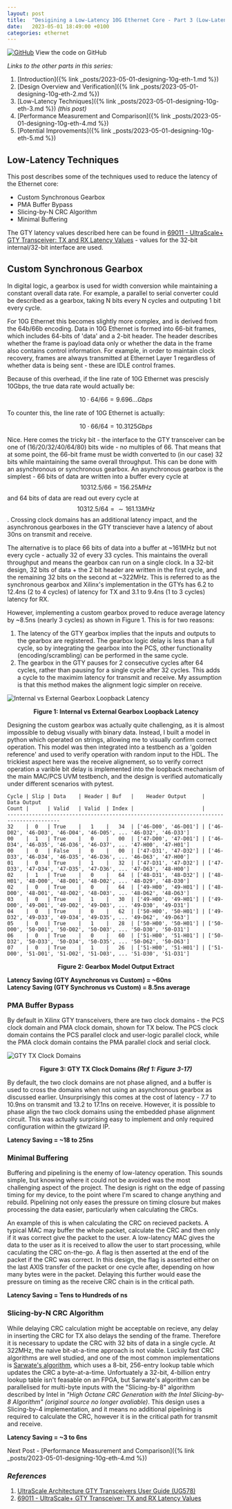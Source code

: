 ```yaml
---
layout: post
title:  "Desigining a Low-Latency 10G Ethernet Core - Part 3 (Low-Latency Techniques)"
date:   2023-05-01 18:49:00 +0100
categories: ethernet
---
```


<script type="text/javascript" async
 src="https://cdn.mathjax.org/mathjax/latest/MathJax.js?config=TeX-MML-AM_CHTML">
</script>

[![GitHub](https://img.shields.io/badge/github-%23121011.svg?style=for-the-badge&logo=github&logoColor=white)](https://github.com/ttchisholm/10g-low-latency-ethernet) View the code on GitHub 

*Links to the other parts in this series:*
1. [Introduction]({% link _posts/2023-05-01-designing-10g-eth-1.md %}) 
2. [Design Overview and Verification]({% link _posts/2023-05-01-designing-10g-eth-2.md %}) 
3. [Low-Latency Techniques]({% link _posts/2023-05-01-designing-10g-eth-3.md %}) *(this post)*
4. [Performance Measurement and Comparison]({% link _posts/2023-05-01-designing-10g-eth-4.md %})
5. [Potential Improvements]({% link _posts/2023-05-01-designing-10g-eth-5.md %})

## Low-Latency Techniques

This post describes some of the techniques used to reduce the latency of the Ethernet core:

- Custom Synchronous Gearbox
- PMA Buffer Bypass
- Slicing-by-N CRC Algorithm
- Minimal Buffering

The GTY latency values described here can be found in [69011 - UltraScale+ GTY Transceiver: TX and RX Latency Values](https://support.xilinx.com/s/article/69011) - values for the 32-bit internal/32-bit interface are used.



## Custom Synchronous Gearbox

In digital logic, a gearbox is used for width conversion while maintaining a constant overall data rate. For example, a parallel to serial converter could be described as a gearbox, taking N bits every N cycles and outputing 1 bit every cycle. 

For 10G Ethernet this becomes slightly more complex, and is derived from the 64b/66b encoding. Data in 10G Ethernet is formed into 66-bit frames, which includes 64-bits of 'data' and a 2-bit header. The header describes whether the frame is payload data only or whether the data in the frame also contains control information. For example, in order to maintain clock recovery, frames are always transmitted at Ethernet Layer 1 regardless of whether data is being sent - these are IDLE control frames.

Because of this overhead, if the line rate of 10G Ethernet was prescisly 10Gbps, the true data rate would actually be:

$$10 \cdot 64/66 = 9.696...Gbps$$

To counter this, the line rate of 10G Ethernet is actually:

$$10 \cdot 66/64 = 10.3125Gbps$$

Nice. Here comes the tricky bit - the interface to the GTY transceiver can be one of (16/20/32/40/64/80) bits wide - no multiples of 66. That means that at some point, the 66-bit frame must be width converted to (in our case) 32 bits while maintaining the same overall throughput. This can be done with an asynchronous or synchronous gearbox. An asynchronous gearbox is the simplest - 66 bits of data are written into a buffer every cycle at $$10312.5/66 = 156.25MHz$$ and 64 bits of data are read out every cycle at $$10312.5/64 = \sim161.13MHz$$. Crossing clock domains has an additional latency impact, and the asynchronous gearboxes in the GTY transciever have a latency of about 30ns on transmit and receive. 

The alternative is to place 66 bits of data into a buffer at ~161MHz but not every cycle - actually 32 of every 33 cycles. This maintains the overall throughput and means the gearbox can run on a single clock. In a 32-bit design, 32 bits of data + the 2 bit header are written in the first cycle, and the remaining 32 bits on the second at ~322MHz. This is referred to as the synchronous gearbox and Xilinx's implementation in the GTYs has 6.2 to 12.4ns (2 to 4 cycles) of latency for TX and 3.1 to 9.4ns (1 to 3 cycles) latency for RX.

However, implementing a custom gearbox proved to reduce average latency by ~8.5ns (nearly 3 cycles) as shown in Figure 1. This is for two reasons:

1. The latency of the GTY gearbox implies that the inputs and outputs to the gearbox are registered. The gearbox logic delay is less than a full cycle, so by integrating the gearbox into the PCS, other functionality (encoding/scrambling) can be performed in the same cycle.
2. The gearbox in the GTY pauses for 2 consecutive cycles after 64 cycles, rather than pausing for a single cycle after 32 cycles. This adds a cycle to the maximim latency for transmit and receive. My assumption is that this method makes the alignment logic simpler on receive. 

![Internal vs External Gearbox Loopback Latency](/assets/images/designing-10g-eth/latency-hist.png)
<p style="text-align: center;"><b>Figure 1: Internal vs External Gearbox Loopback Latency</b></p>

Designing the custom gearbox was actually quite challenging, as it is almost impossible to debug visually with binary data. Instead, I built a model in python which operated on strings, allowing me to visually confirm correct operation. This model was then integrated into a testbench as a 'golden reference' and used to verify operation with random input to the HDL. The trickiest aspect here was the receive alignement, so to verify correct operation a varible bit delay is implemented into the loopback mechanism of the main MAC/PCS UVM testbench, and the design is verified automatically under different scenarios with pytest.

```
Cycle | Slip | Data    | Header | Buf   |    Header Output     |   Data Output
Count |      | Valid   | Valid  | Index |                      |  
---------------------------------------------------------------------------------------
32    |  0   | True    |   1    |   34  | ['46-D00', '46-D01'] | ['46-D02', '46-D03', '46-D04', '46-D05', ... '46-D32', '46-D33']
00    |  1   | True    |   0    |   00  | ['47-D00', '47-D01'] | ['46-D34', '46-D35', '46-D36', '46-D37', ... '47-H00', '47-H01']
00    |  0   | False   |   0    |   00  | ['47-D31', '47-D32'] | ['46-D33', '46-D34', '46-D35', '46-D36', ... '46-D63', '47-H00']
01    |  0   | True    |   1    |   32  | ['47-D31', '47-D32'] | ['47-D33', '47-D34', '47-D35', '47-D36', ... '47-D63', '48-H00']
02    |  1   | True    |   0    |   64  | ['48-D31', '48-D32'] | ['48-H01', '48-D00', '48-D01', '48-D02', ... '48-D29', '48-D30']
02    |  0   | True    |   0    |   64  | ['49-H00', '49-H01'] | ['48-D00', '48-D01', '48-D02', '48-D03', ... '48-D62', '48-D63']
03    |  0   | True    |   1    |   30  | ['49-H00', '49-H01'] | ['49-D00', '49-D01', '49-D02', '49-D03', ... '49-D30', '49-D31']
04    |  0   | True    |   0    |   62  | ['50-H00', '50-H01'] | ['49-D32', '49-D33', '49-D34', '49-D35', ... '49-D62', '49-D63']
05    |  0   | True    |   1    |   28  | ['50-H00', '50-H01'] | ['50-D00', '50-D01', '50-D02', '50-D03', ... '50-D30', '50-D31']
06    |  0   | True    |   0    |   60  | ['51-H00', '51-H01'] | ['50-D32', '50-D33', '50-D34', '50-D35', ... '50-D62', '50-D63']
07    |  0   | True    |   1    |   26  | ['51-H00', '51-H01'] | ['51-D00', '51-D01', '51-D02', '51-D03', ... '51-D30', '51-D31']
```
<p style="text-align: center;"><b>Figure 2: Gearbox Model Output Extract</b></p>

**Latency Saving (GTY Asynchronus vs Custom) =  ~60ns**  
**Latency Saving (GTY Synchronus vs Custom) =  8.5ns average**

### PMA Buffer Bypass

By default in Xilinx GTY transceivers, there are two clock domains - the PCS clock domain and PMA clock domain, shown for TX below. The PCS clock domain contains the PCS parallel clock and user-logic parallel clock, while the PMA clock domain contains the PMA parallel clock and serial clock.

![GTY TX Clock Domains](/assets/images/designing-10g-eth/gty-tx-clock-domains.png)
<p style="text-align: center;"><b>Figure 3: GTY TX Clock Domains <i>(Ref 1: Figure 3-17)</i></b></p>

By default, the two clock domains are not phase aligned, and a buffer is used to cross the domains when not using an asynchronous gearbox as discussed earlier. Unsurprisingly this comes at the cost of latency - 7.7 to 10.9ns on transmit and 13.2 to 17.1ns on receive. However, it is possible to phase align the two clock domains using the embedded phase alignment circuit. This was actually surprising easy to implement and only required configuration within the gtwizard IP.

**Latency Saving = ~18 to 25ns**

### Minimal Buffering

Buffering and pipelining is the enemy of low-latency operation. This sounds simple, but knowing where it could not be avoided was the most challenging aspect of the project. The design is right on the edge of passing timing for my device, to the point where I'm scared to change anything and rebuild. Pipelining not only eases the pressure on timing closure but makes processing the data easier, particularly when calculating the CRCs. 

An example of this is when calculating the CRC on recieved packets. A typical MAC may buffer the whole packet, calculate the CRC and then only if it was correct give the packet to the user. A low-latency MAC gives the data to the user as it is received to allow the user to start processing, while caculating the CRC on-the-go. A flag is then asserted at the end of the packet if the CRC was correct. In this design, the flag is asserted either on the last AXIS transfer of the packet or one cycle after, depending on how many bytes were in the packet. Delaying this further would ease the pressure on timing as the receive CRC chain is in the critical path.

**Latency Saving = Tens to Hundreds of ns**

### Slicing-by-N CRC Algorithm
While delaying CRC calculation might be acceptable on recieve, any delay in inserting the CRC for TX also delays the sending of the frame. Therefore it is necessary to update the CRC with 32 bits of data in a single cycle. At 322MHz, the naive bit-at-a-time approach is not viable. Luckily fast CRC algorithms are well studied, and one of the most common implementations is [Sarwate's algorithm](https://www.kernel.org/doc/Documentation/crc32.txt), which uses a 8-bit, 256-entry lookup table which updates the CRC a byte-at-a-time. Unfortuately a 32-bit, 4-billion entry lookup table isn't feasable on an FPGA, but Sarwate's algorithm can be parallelised for multi-byte inputs with the "Slicing-by-8" algorithm described by Intel in *"High Octane CRC Generation with the Intel Slicing-by-8 Algorithm" (original source no longer avaliable)*. This design uses a Slicing-by-4 implementation, and it means no additional pipelining is required to calculate the CRC, however it is in the critical path for transmit and receive. 

**Latency Saving = ~3 to 6ns**

Next Post - [Performance Measurement and Comparison]({% link _posts/2023-05-01-designing-10g-eth-4.md %})

### *References*
1. [UltraScale Architecture GTY Transceivers User Guide (UG578)](https://docs.xilinx.com/v/u/en-US/ug578-ultrascale-gty-transceivers)
2. [69011 - UltraScale+ GTY Transceiver: TX and RX Latency Values](https://support.xilinx.com/s/article/69011)
